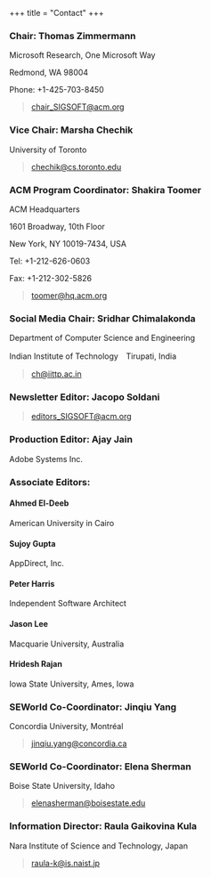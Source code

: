 +++
title = "Contact"
+++

### Chair: Thomas Zimmermann
 Microsoft Research, One Microsoft Way

Redmond, WA 98004

Phone: +1-425-703-8450

> chair_SIGSOFT@acm.org 

### Vice Chair: Marsha Chechik
University of Toronto

> chechik@cs.toronto.edu 

### ACM Program Coordinator: Shakira Toomer 
ACM Headquarters

1601 Broadway, 10th Floor

New York, NY 10019-7434, USA

Tel: +1-212-626-0603

Fax: +1-212-302-5826

> toomer@hq.acm.org

### Social Media Chair: Sridhar Chimalakonda

Department of Computer Science and Engineering

Indian Institute of Technology　Tirupati, India

> ch@iittp.ac.in

### Newsletter Editor: Jacopo Soldani

> editors_SIGSOFT@acm.org

### Production Editor: Ajay Jain
Adobe Systems Inc.

### Associate Editors:
####  Ahmed El-Deeb

American University in Cairo

#### Sujoy Gupta

AppDirect, Inc.

####  Peter Harris

Independent Software Architect

#### Jason Lee

Macquarie University, Australia

#### Hridesh Rajan

Iowa State University, Ames, Iowa

### SEWorld Co-Coordinator: Jinqiu Yang
Concordia University, Montréal

> jinqiu.yang@concordia.ca

### SEWorld Co-Coordinator: Elena Sherman

Boise State University, Idaho

> elenasherman@boisestate.edu

### Information Director: Raula Gaikovina Kula
Nara Institute of Science and Technology, Japan

> raula-k@is.naist.jp 
